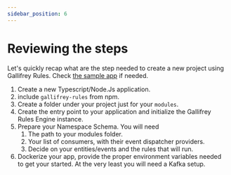```yaml
---
sidebar_position: 6
---
```

# Reviewing the steps

Let's quickly recap what are the step needed to create a new project using Gallifrey Rules. 
Check [the sample app](https://github.com/ralphv/gallifrey-rules-sample/) if needed.

1. Create a new Typescript/Node.Js application.
2. include `gallifrey-rules` from npm.
3. Create a folder under your project just for your `modules`.
4. Create the entry point to your application and initialize the Gallifrey Rules Engine instance.
5. Prepare your Namespace Schema. You will need
   1. The path to your modules folder.
   2. Your list of consumers, with their event dispatcher providers.
   3. Decide on your entities/events and the rules that will run.
6. Dockerize your app, provide the proper environment variables needed to get your started. At 
the very least you will need a Kafka setup.